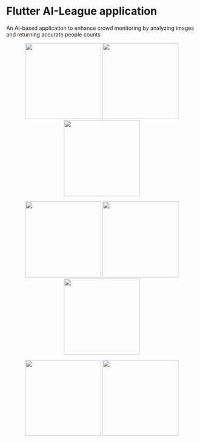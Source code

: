 # Flutter AI-League application

An AI-based application to enhance crowd monitoring by analyzing images and returning accurate people counts





<p align="center">
  <img src="https://github.com/user-attachments/assets/fd2bc736-37f4-4cb9-a740-767c992633dd" width="200"/>
  <img src="https://github.com/user-attachments/assets/4fa4c727-5c53-4123-9ec8-f77badb7db4a" width="200"/>
  <img src="https://github.com/user-attachments/assets/5cfdbf9b-9f84-4e1d-88f2-f6cb2500d550" width="200"/>
</p>

<p align="center">
  <img src="https://github.com/user-attachments/assets/ad81c7bf-aed0-4e46-bdf1-c5b5f684ee6a" width="200"/>
  <img src="https://github.com/user-attachments/assets/8e2c0224-156d-4b6f-9fb3-2607ff40a5ec" width="200"/>
  <img src="https://github.com/user-attachments/assets/f4a0926b-f166-4cf7-8c8d-f73e025b4e7f" width="200"/>
</p>

<p align="center">
  <img src="https://github.com/user-attachments/assets/cb6f61d3-5d78-467b-8244-105fbe218e59" width="200"/>
  <img src="https://github.com/user-attachments/assets/ed776a31-4cba-4187-b279-ff696f060b91" width="200"/>
</p>
